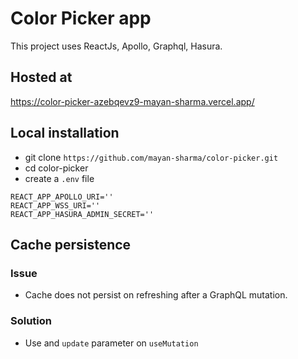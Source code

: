 # Color Picker app

This project uses ReactJs, Apollo, Graphql, Hasura.

## Hosted at
https://color-picker-azebqevz9-mayan-sharma.vercel.app/

## Local installation

- git clone `https://github.com/mayan-sharma/color-picker.git`
- cd color-picker
- create a `.env` file

```
REACT_APP_APOLLO_URI=''
REACT_APP_WSS_URI=''
REACT_APP_HASURA_ADMIN_SECRET=''
```

## Cache persistence
### Issue
- Cache does not persist on refreshing after a GraphQL mutation.

### Solution
- Use and `update` parameter on `useMutation`
